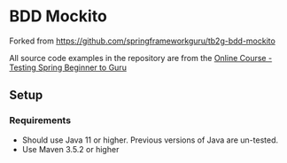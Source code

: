 # BDD Mockito

Forked from https://github.com/springframeworkguru/tb2g-bdd-mockito

All source code examples in the repository are from the [Online Course - Testing Spring Beginner to Guru](https://www.udemy.com/testing-spring-boot-beginner-to-guru/?couponCode=GITHUB_REPO)

## Setup
### Requirements
* Should use Java 11 or higher. Previous versions of Java are un-tested.
* Use Maven 3.5.2 or higher

